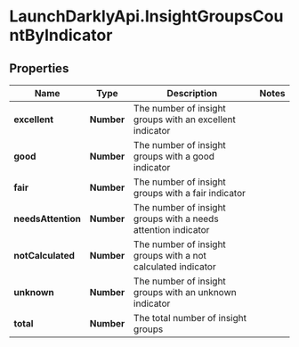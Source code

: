 # LaunchDarklyApi.InsightGroupsCountByIndicator

## Properties

Name | Type | Description | Notes
------------ | ------------- | ------------- | -------------
**excellent** | **Number** | The number of insight groups with an excellent indicator | 
**good** | **Number** | The number of insight groups with a good indicator | 
**fair** | **Number** | The number of insight groups with a fair indicator | 
**needsAttention** | **Number** | The number of insight groups with a needs attention indicator | 
**notCalculated** | **Number** | The number of insight groups with a not calculated indicator | 
**unknown** | **Number** | The number of insight groups with an unknown indicator | 
**total** | **Number** | The total number of insight groups | 


